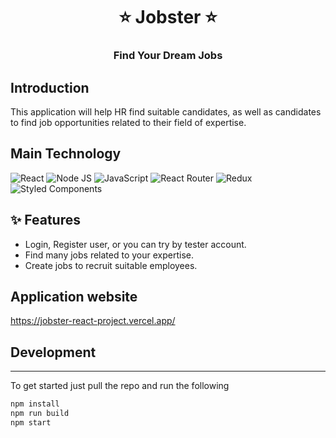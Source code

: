 <h1 align= center><b>⭐️ Jobster ⭐️</b></h1>
<h3 align = center> Find Your Dream Jobs </h3>

## Introduction

This application will help HR find suitable candidates, as well as candidates to find job opportunities related to their field of expertise.

## Main Technology

![React](https://img.shields.io/badge/React-%2320232a.svg?style=flat&logo=react&logoColor=%2361DAFB)
![Node JS](https://img.shields.io/badge/Node_JS-%2320232a.svg?style=flat&logo=nodedotjs&logoColor=#339933)
![JavaScript](https://img.shields.io/badge/Javascript-%2320232a.svg?style=flat&logo=javascript&logoColor=%23F7DF1E)
![React Router](https://img.shields.io/badge/React_Router-%2320232a?style=flat&logo=react-router&logoColor=CA4245)
![Redux](https://img.shields.io/badge/Redux-%2320232a?style=flat&logo=redux&logoColor=764ABC)
![Styled Components](https://img.shields.io/badge/Styled_Components-%2320232a.svg?style=flat&logo=styled-components&logoColor=DB7093)


## ✨ <a name="features"></a>Features

- Login, Register user, or you can try by tester account.
- Find many jobs related to your expertise.
- Create jobs to recruit suitable employees.

## Application website
https://jobster-react-project.vercel.app/

## Development

---

To get started just pull the repo and run the following

```bash
npm install
npm run build
npm start
```
